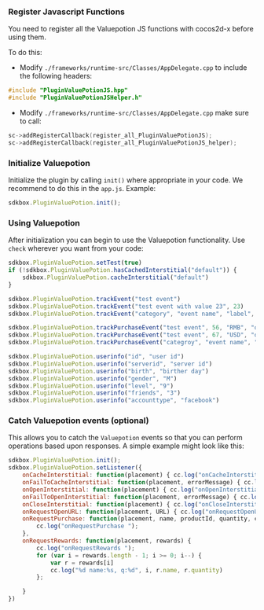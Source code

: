 ### Register Javascript Functions
You need to register all the Valuepotion JS functions with cocos2d-x before using them.

To do this:
* Modify `./frameworks/runtime-src/Classes/AppDelegate.cpp` to include the following headers:
```cpp
#include "PluginValuePotionJS.hpp"
#include "PluginValuePotionJSHelper.h"
```

* Modify `./frameworks/runtime-src/Classes/AppDelegate.cpp` make sure to call:
```cpp
sc->addRegisterCallback(register_all_PluginValuePotionJS);
sc->addRegisterCallback(register_all_PluginValuePotionJS_helper);
```

### Initialize Valuepotion
Initialize the plugin by calling `init()` where appropriate in your code. We
recommend to do this in the `app.js`. Example:
```javascript
sdkbox.PluginValuePotion.init();
```

### Using Valuepotion
After initialization you can begin to use the Valuepotion functionality. Use `check` wherever you want from your code:
```javascript
sdkbox.PluginValuePotion.setTest(true)
if (!sdkbox.PluginValuePotion.hasCachedInterstitial("default")) {
    sdkbox.PluginValuePotion.cacheInterstitial("default")
}

sdkbox.PluginValuePotion.trackEvent("test event")
sdkbox.PluginValuePotion.trackEvent("test event with value 23", 23)
sdkbox.PluginValuePotion.trackEvent("category", "event name", "label", 45)

sdkbox.PluginValuePotion.trackPurchaseEvent("test event", 56, "RMB", "order id", "product id")
sdkbox.PluginValuePotion.trackPurchaseEvent("test event", 67, "USD", "order id", "product id", "campaign id", "content id")
sdkbox.PluginValuePotion.trackPurchaseEvent("categroy", "event name", "label", 78, "ILY", "order id", "product id", "campaign id", "content id");

sdkbox.PluginValuePotion.userinfo("id", "user id")
sdkbox.PluginValuePotion.userinfo("serverid", "server id")
sdkbox.PluginValuePotion.userinfo("birth", "birther day")
sdkbox.PluginValuePotion.userinfo("gender", "M")
sdkbox.PluginValuePotion.userinfo("level", "9")
sdkbox.PluginValuePotion.userinfo("friends", "3")
sdkbox.PluginValuePotion.userinfo("accounttype", "facebook")
```

### Catch Valuepotion events (optional)
This allows you to catch the `Valuepotion` events so that you can perform operations based upon responses. A simple example might look like this:
```javascript
sdkbox.PluginValuePotion.init();
sdkbox.PluginValuePotion.setListener({
    onCacheInterstitial: function(placement) { cc.log("onCacheInterstitial ") },
    onFailToCacheInterstitial: function(placement, errorMessage) { cc.log("onFailToCacheInterstitial ") },
    onOpenInterstitial: function(placement) { cc.log("onOpenInterstitial ") },
    onFailToOpenInterstitial: function(placement, errorMessage) { cc.log("onFailToOpenInterstitial ") },
    onCloseInterstitial: function(placement) { cc.log("onCloseInterstitial ") },
    onRequestOpenURL: function(placement, URL) { cc.log("onRequestOpenURL ") },
    onRequestPurchase: function(placement, name, productId, quantity, campaignId, contentId) {
        cc.log("onRequestPurchase ");
    },
    onRequestRewards: function(placement, rewards) {
        cc.log("onRequestRewards ");
        for (var i = rewards.length - 1; i >= 0; i--) {
            var r = rewards[i]
            cc.log("%d name:%s, q:%d", i, r.name, r.quantity)
        };

    }
})
```
